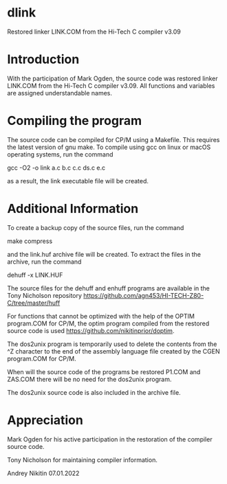 # dlink
Restored  linker LINK.COM from the Hi-Tech C compiler v3.09

# Introduction

With the participation of Mark Ogden, the source code was restored linker LINK.COM from the Hi-Tech C compiler v3.09.
All functions and variables are assigned understandable names.

# Compiling the program

The source code can be compiled for CP/M using a Makefile. This requires the latest version of gnu make.
To compile using gcc on linux or macOS operating systems, run the command

  gcc -O2 -o link a.c b.c c.c ds.c e.c

as a result, the link executable file will be created.

# Additional Information

To create a backup copy of the source files, run the command

  make compress

and the link.huf archive file will be created.
To extract the files in the archive, run the command

  dehuff -x LINK.HUF

The source files for the dehuff and enhuff programs are available in the Tony Nicholson repository https://github.com/agn453/HI-TECH-Z80-C/tree/master/huff

For functions that cannot be optimized with the help of the OPTIM program.COM for CP/M, the optim program compiled from the restored source code is used https://github.com/nikitinprior/doptim.

The dos2unix program is temporarily used to delete the contents from the ^Z character to the end of the assembly language file created by the CGEN program.COM for CP/M.

When will the source code of the programs be restored P1.COM and ZAS.COM there will be no need for the dos2unix program.

The dos2unix source code is also included in the archive file. 

# Appreciation

Mark Ogden for his active participation in the restoration of the compiler source code.

Tony Nicholson for maintaining  compiler information.

Andrey Nikitin 07.01.2022

